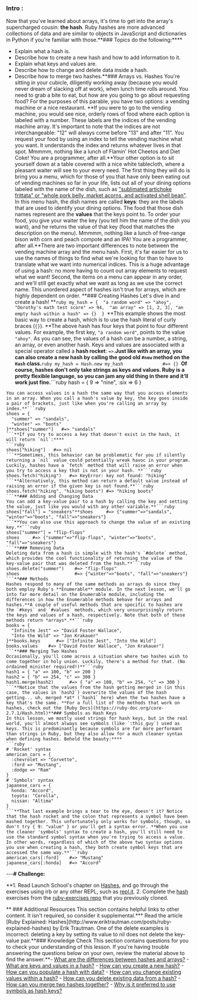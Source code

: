 ### Intro :
>
Now that you've learned about arrays, it's time to get into the array's supercharged cousin: **the hash**. Ruby hashes are more advanced collections of data and are similar to objects in JavaScript and dictionaries in Python if you're familiar with those.**###  Topics
  do the following:****
 - Explain what a hash is.
 - Describe how to create a new hash and how to add information to it.
 - Explain what keys and values are.
 - Describe how to change and delete data inside a hash.
 - Describe how to merge two hashes.**### Arrays vs. Hashes
You're sitting in your cubicle, diligently working away (because you would never dream of slacking off at work), when lunch time rolls around. You need to grab a bite to eat, but how are you going to go about requesting food? For the purposes of this parable, you have two options: a vending machine or a nice restaurant. **If you were to go to the vending machine, you would see nice, orderly rows of food where each option is labeled with a number. These labels are the indices of the vending machine array. It's important to note that the indices are not interchangeable: "12" will always come before "13" and after "11". You request your food by using an index to tell the vending machine what you want. It understands the index and returns whatever lives in that spot. Mmmmm, nothing like a lunch of Flamin' Hot Cheetos and Diet Coke! You are a programmer, after all.**Your other option is to sit yourself down at a table covered with a nice white tablecloth, where a pleasant waiter will see to your every need. The first thing they will do is bring you a menu, which for those of you that have only been eating out of vending machines so far in your life, lists out all of your dining options labeled with the name of the dish, such as ["sublimated artichoke frittata" or "whole pork belly, market acorns, and activated shell bean"](http://www.brooklynbarmenus.com/). In this menu hash, the dish names are called **keys**: they are the labels that are used to identify your dining options. The food that those dish names represent are the **values** that the keys point to. To order your food, you give your waiter the key (you tell him the name of the dish you want), and he returns the value of that key (food that matches the description on the menu). Mmmmm, nothing like a lunch of free-range bison with corn and peach compote and an IPA! You are a programmer, after all.**There are two important differences to note between the vending machine array and the menu hash. First, it's far easier for us to use the names of things to find what we're looking for than to have to translate what we want into numerical indices. This is a huge advantage of using a hash: no more having to count out array elements to request what we want! Second, the items on a menu can appear in any order, and we'll still get exactly what we want as long as we use the correct name. This unordered aspect of hashes isn't true for arrays, which are highly dependent on order. **### Creating Hashes
Let's dive in and create a hash! **```ruby
my_hash = { 
  "a random word" => "ahoy", 
  "Dorothy's math test score" => 94, 
  "an array" => [1, 2, 3],
  "an empty hash within a hash" => {} 
}
```**This example shows the most basic way to create a hash, which is to use the hash literal of curly braces (`{}`). **The above hash has four keys that point to four different values. For example, the first key, `"a random word"`, points to the value `"ahoy"`. As you can see, the values of a hash can be a number, a string, an array, or even another hash. Keys and values are associated with a special operator called a **hash rocket**: `=>`.**Just like with an array, you can also create a new hash by calling the good old `#new` method on the `Hash` class.**```ruby
my_hash = Hash.new
my_hash               #=> {}
```**Of course, hashes don't only take strings as keys and values. Ruby is a pretty flexible language, so you can jam any old thing in there and it'll work just fine.**```ruby
hash = { 9 => "nine", :six => 6 }
```**### Accessing Values
You can access values in a hash the same way that you access elements in an array. When you call a hash's value by key, the key goes inside a pair of brackets, just like when you're calling an array by index.**```ruby
shoes = {
  "summer" => "sandals",
  "winter" => "boots"
}**shoes["summer"]   #=> "sandals"
```**If you try to access a key that doesn't exist in the hash, it will return `nil`:****
```ruby
shoes["hiking"]   #=> nil
```**Sometimes, this behavior can be problematic for you if silently returning a `nil` value could potentially wreak havoc in your program. Luckily, hashes have a `fetch` method that will raise an error when you try to access a key that is not in your hash. **```ruby
shoes.fetch("hiking")   #=> KeyError: key not found: "hiking"
```**Alternatively, this method can return a default value instead of raising an error if the given key is not found.**```ruby
shoes.fetch("hiking", "hiking boots") #=> "hiking boots"
```**### Adding and Changing Data
You can add a key-value pair to a hash by calling the key and setting the value, just like you would with any other variable.**```ruby
shoes["fall"] = "sneakers"**shoes     #=> {"summer"=>"sandals", "winter"=>"boots", "fall"=>"sneakers"}
```**You can also use this approach to change the value of an existing key.**```ruby
shoes["summer"] = "flip-flops"
shoes     #=> {"summer"=>"flip-flops", "winter"=>"boots", "fall"=>"sneakers"}
```**### Removing Data
Deleting data from a hash is simple with the hash's `#delete` method, which provides the cool functionality of returning the value of the key-value pair that was deleted from the hash.**```ruby
shoes.delete("summer")    #=> "flip-flops"
shoes                     #=> {"winter"=>"boots", "fall"=>"sneakers"}
```**### Methods
Hashes respond to many of the same methods as arrays do since they both employ Ruby's **Enumerable** module. In the next lesson, we'll go into far more detail on the Enumerable module, including the differences in how the Enumerable methods behave for arrays and hashes.**A couple of useful methods that are specific to hashes are the `#keys` and `#values` methods, which very unsurprisingly return the keys and values of a hash, respectively. Note that both of these methods return *arrays*.**```ruby
books = { 
  "Infinite Jest" => "David Foster Wallace", 
  "Into the Wild" => "Jon Krakauer" 
}**books.keys      #=> ["Infinite Jest", "Into the Wild"]
books.values    #=> ["David Foster Wallace", "Jon Krakauer"]
```**### Merging Two Hashes
Occasionally, you'll come across a situation where two hashes wish to come together in holy union. Luckily, there's a method for that. (No ordained minister required!)**```ruby
hash1 = { "a" => 100, "b" => 200 }
hash2 = { "b" => 254, "c" => 300 }
hash1.merge(hash2)      #=> { "a" => 100, "b" => 254, "c" => 300 }
```**Notice that the values from the hash getting merged in (in this case, the values in `hash2`) overwrite the values of the hash getting... uh, merged *at* (`hash1` here) when the two hashes have a key that's the same. **For a full list of the methods that work on hashes, check out the [Ruby Docs](https://ruby-doc.org/core-2.7.1/Hash.html)**### Symbols as Hash Keys
In this lesson, we mostly used strings for hash keys, but in the real world, you'll almost always see symbols (like `:this_guy`) used as keys. This is predominantly because symbols are far more performant than strings in Ruby, but they also allow for a much cleaner syntax when defining hashes. Behold the beauty:****
```ruby
# 'Rocket' syntax 
american_cars = { 
  :chevrolet => "Corvette", 
  :ford => "Mustang", 
  :dodge => "Ram" 
}
# 'Symbols' syntax
japanese_cars = { 
  honda: "Accord", 
  toyota: "Corolla", 
  nissan: "Altima" 
}
```**That last example brings a tear to the eye, doesn't it? Notice that the hash rocket and the colon that represents a symbol have been mashed together. This unfortunately only works for symbols, though, so don't try { 9: "value" } or you'll get a syntax error. **When you use the cleaner 'symbols' syntax to create a hash, you'll still need to use the standard symbol syntax when you're trying to access a value. In other words, regardless of which of the above two syntax options you use when creating a hash, they both create symbol keys that are accessed the same way.**```ruby
american_cars[:ford]    #=> "Mustang"
japanese_cars[:honda]   #=> "Accord"
```
---**# Challenge:**<div class="lesson-content__panel" markdown="1">**1. Read Launch School's chapter on [Hashes](https://launchschool.com/books/ruby/read/hashes), and go through the exercises using irb or any other REPL, such as [repl.it](https://repl.it/languages/ruby).
2. Complete the [hash](https://github.com/TheOdinProject/ruby-exercises/tree/master/ruby_basics) exercises from the [ruby-exercises repo](https://github.com/TheOdinProject/ruby-exercises) that you previously cloned. 
</div>**
### Additional Resources
This section contains helpful links to other content. It isn't required, so consider it supplemental.*** Read the article [Ruby Explained: Hashes](http://www.eriktrautman.com/posts/ruby-explained-hashes) by Erik Trautman. One of the delete examples is incorrect: deleting a key by setting its value to nil does not delete the key-value pair.**### Knowledge Check
This section contains questions for you to check your understanding of this lesson. If you're having trouble answering the questions below on your own, review the material above to find the answer.**- <a class='knowledge-check-link' href='#arrays-vs-hashes'>What are the differences between hashes and arrays?</a>
- <a class='knowledge-check-link' href='#arrays-vs-hashes'>What are keys and values in a hash?</a>
- <a class='knowledge-check-link' href='#creating-hashes'>How can you create a new hash?</a>
- <a class='knowledge-check-link' href='#adding-and-changing-data'>How can you populate a hash with data?</a>
- <a class='knowledge-check-link' href='#adding-and-changing-data'>How can you change existing values within a hash?</a>
- <a class='knowledge-check-link' href='#removing-data'>How can you delete existing data from a hash?</a>
- <a class='knowledge-check-link' href='#merging-two-hashes'>How can you merge two hashes together?</a>
- <a class='knowledge-check-link' href='#symbols-as-hash-keys'>Why is it preferred to use symbols as hash keys?</a>
